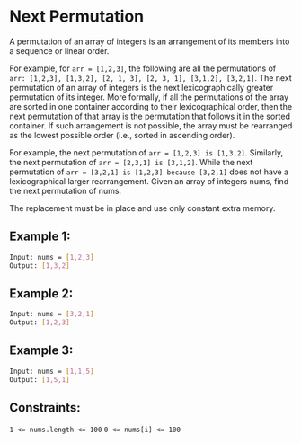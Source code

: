 # Next Permutation

A permutation of an array of integers is an arrangement of its members into a sequence or linear order.

For example, for `arr = [1,2,3]`, the following are all the permutations of `arr: [1,2,3], [1,3,2], [2, 1, 3], [2, 3, 1], [3,1,2], [3,2,1]`.
The next permutation of an array of integers is the next lexicographically greater permutation of its integer. More formally, if all the permutations of the array are sorted in one container according to their lexicographical order, then the next permutation of that array is the permutation that follows it in the sorted container. If such arrangement is not possible, the array must be rearranged as the lowest possible order (i.e., sorted in ascending order).

For example, the next permutation of `arr = [1,2,3] is [1,3,2]`.
Similarly, the next permutation of `arr = [2,3,1] is [3,1,2]`.
While the next permutation of `arr = [3,2,1] is [1,2,3] because [3,2,1]` does not have a lexicographical larger rearrangement.
Given an array of integers nums, find the next permutation of nums.

The replacement must be in place and use only constant extra memory.

## Example 1:

```bash
Input: nums = [1,2,3]
Output: [1,3,2]
```

## Example 2:

```bash
Input: nums = [3,2,1]
Output: [1,2,3]
```

## Example 3:

```bash
Input: nums = [1,1,5]
Output: [1,5,1]
```

## Constraints:

`1 <= nums.length <= 100`
`0 <= nums[i] <= 100`
